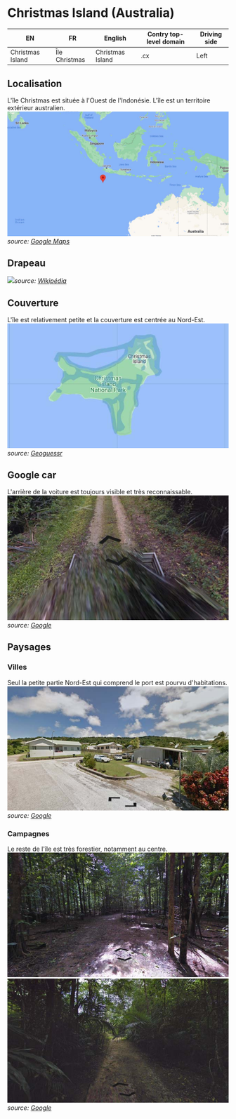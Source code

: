 # Christmas Island (Australia)

EN | FR | English | Contry top-level domain | Driving side
--- | --- | --- | --- | ---
Christmas Island | Île Christmas | Christmas Island | .cx | Left

## Localisation

L'île Christmas est située à l'Ouest de l'Indonésie. L'île est un territoire extérieur australien.
<img src="src/cx006.jpg" width="640">
*source: [Google Maps](https://www.google.com/maps)*

## Drapeau

<img src="https://upload.wikimedia.org/wikipedia/commons/thumb/6/67/Flag_of_Christmas_Island.svg/1920px-Flag_of_Christmas_Island.svg.png" width="640">*source: [Wikipédia](https://en.wikipedia.org/wiki/Christmas_Island)*

## Couverture

L'île est relativement petite et la couverture est centrée au Nord-Est.
![Christmas Island - Google car](src/cx002.jpg)
*source: [Geoguessr](https://www.geoguessr.com/)*

## Google car

L'arrière de la voiture est toujours visible et très reconnaissable.  
![Christmas Island - Google car](src/cx001.jpg)
*source: [Google](https://earth.google.com/web)*

## Paysages

### Villes

Seul la petite partie Nord-Est qui comprend le port est pourvu d'habitations.  
![Christmas Island - Google car](src/cx003.jpg)
*source: [Google](https://earth.google.com/web)*

### Campagnes

Le reste de l'île est très forestier, notamment au centre.  
![Christmas Island - Google car](src/cx004.jpg)
![Christmas Island - Google car](src/cx005.jpg)
*source: [Google](https://earth.google.com/web)*
